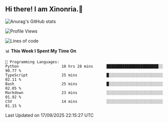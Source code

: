 ## Hi there! I am Xinonria.👋

![Anurag's GitHub stats](https://status-git-main-xinonrias-projects-f26540e3.vercel.app/api?username=xinonria&hide=stars,issues)

<!--START_SECTION:waka-->
![Profile Views](http://img.shields.io/badge/Profile%20Views-0-blue)

![Lines of code](https://img.shields.io/badge/From%20Hello%20World%20I%27ve%20Written-9.1%20million%20lines%20of%20code-blue)

📊 **This Week I Spent My Time On** 

```text
💬 Programming Languages: 
Python                   18 hrs 28 mins      ███████████████████████░░   90.77 % 
TypeScript               25 mins             █░░░░░░░░░░░░░░░░░░░░░░░░   02.11 % 
Bash                     25 mins             █░░░░░░░░░░░░░░░░░░░░░░░░   02.05 % 
Markdown                 23 mins             ░░░░░░░░░░░░░░░░░░░░░░░░░   01.92 % 
CSV                      14 mins             ░░░░░░░░░░░░░░░░░░░░░░░░░   01.15 % 
```


 Last Updated on 17/09/2025 22:15:27 UTC
<!--END_SECTION:waka-->

<!--
**xinonria/xinonria** is a ✨ _special_ ✨ repository because its `README.md` (this file) appears on your GitHub profile.

Here are some ideas to get you started:

- 🔭 I’m currently working on ...
- 🌱 I’m currently learning ...
- 👯 I’m looking to collaborate on ...
- 🤔 I’m looking for help with ...
- 💬 Ask me about ...
- 📫 How to reach me: ...
- 😄 Pronouns: ...
- ⚡ Fun fact: ...
-->

